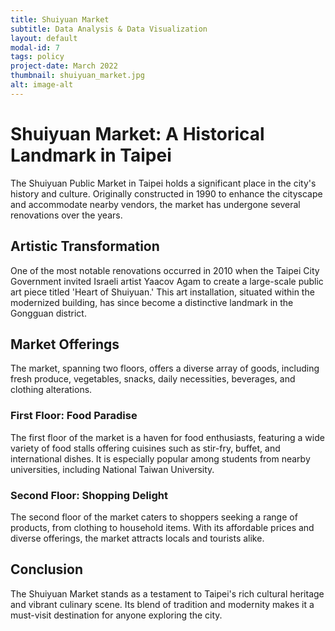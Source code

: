 ```yaml
---
title: Shuiyuan Market
subtitle: Data Analysis & Data Visualization
layout: default
modal-id: 7
tags: policy
project-date: March 2022
thumbnail: shuiyuan_market.jpg
alt: image-alt
---
```


# Shuiyuan Market: A Historical Landmark in Taipei

The Shuiyuan Public Market in Taipei holds a significant place in the city's history and culture. Originally constructed in 1990 to enhance the cityscape and accommodate nearby vendors, the market has undergone several renovations over the years. 

## Artistic Transformation

One of the most notable renovations occurred in 2010 when the Taipei City Government invited Israeli artist Yaacov Agam to create a large-scale public art piece titled 'Heart of Shuiyuan.' This art installation, situated within the modernized building, has since become a distinctive landmark in the Gongguan district.

## Market Offerings

The market, spanning two floors, offers a diverse array of goods, including fresh produce, vegetables, snacks, daily necessities, beverages, and clothing alterations. 

### First Floor: Food Paradise

The first floor of the market is a haven for food enthusiasts, featuring a wide variety of food stalls offering cuisines such as stir-fry, buffet, and international dishes. It is especially popular among students from nearby universities, including National Taiwan University.

### Second Floor: Shopping Delight

The second floor of the market caters to shoppers seeking a range of products, from clothing to household items. With its affordable prices and diverse offerings, the market attracts locals and tourists alike.

## Conclusion

The Shuiyuan Market stands as a testament to Taipei's rich cultural heritage and vibrant culinary scene. Its blend of tradition and modernity makes it a must-visit destination for anyone exploring the city.

